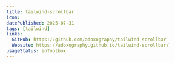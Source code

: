 ```yaml
---
title: tailwind-scrollbar
icon:
datePublished: 2025-07-31
tags: [tailwind]
links:
  GitHub: https://github.com/adoxography/tailwind-scrollbar
  Website: https://adoxography.github.io/tailwind-scrollbar/
usageStatus: inToolbox
---
```

